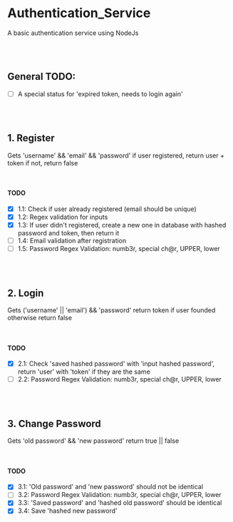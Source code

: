# Authentication_Service
A basic authentication service using NodeJs

<br/>
<br/>

## General TODO:
- [ ] A special status for 'expired token, needs to login again'

<br/>
<br/>

## 1. Register
Gets 'username' && 'email' && 'password'
if user registered, return user + token
if not, return false

<br/>

#### TODO
- [x] 1.1: Check if user already registered (email should be unique)
- [x] 1.2: Regex validation for inputs
- [x] 1.3: If user didn't registered, create a new one in database with hashed password and token, then return it
- [ ] 1.4: Email validation after registration
- [ ] 1.5: Password Regex Validation: numb3r, special ch@r, UPPER, lower

<br/>
<br/>

## 2. Login
Gets ('username' || 'email') && 'password'
return token if user founded
otherwise return false

<br/>

#### TODO
- [x] 2.1: Check 'saved hashed password' with 'input hashed password', return 'user' with 'token' if they are the same
- [ ] 2.2: Password Regex Validation: numb3r, special ch@r, UPPER, lower

<br/>
<br/>

## 3. Change Password
Gets 'old password' && 'new password'
return true || false

<br/>

#### TODO
- [x] 3.1: 'Old password' and 'new password' should not be identical
- [ ] 3.2: Password Regex Validation: numb3r, special ch@r, UPPER, lower
- [x] 3.3: 'Saved password' and 'hashed old password' should be identical
- [x] 3.4: Save 'hashed new password'
